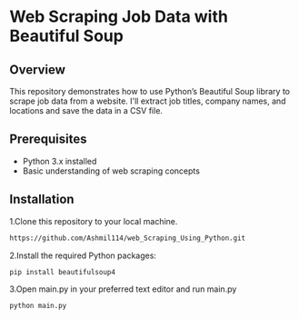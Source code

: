 # Web Scraping Job Data with Beautiful Soup
## Overview
This repository demonstrates how to use Python’s Beautiful Soup library to scrape job data from a website. I'll extract job titles, company names, and locations and save the data in a CSV file.

## Prerequisites
- Python 3.x installed
- Basic understanding of web scraping concepts

## Installation
1.Clone this repository to your local machine.
```bash
https://github.com/Ashmil114/web_Scraping_Using_Python.git
```

2.Install the required Python packages:

```bash
pip install beautifulsoup4 
```
3.Open main.py in your preferred text editor and run main.py
```bash
python main.py
```


